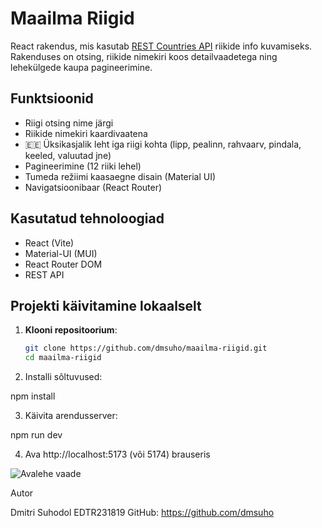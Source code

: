 #  Maailma Riigid

React rakendus, mis kasutab [REST Countries API](https://restcountries.com/) riikide info kuvamiseks. Rakenduses on otsing, riikide nimekiri koos detailvaadetega ning lehekülgede kaupa pagineerimine.

##  Funktsioonid

-  Riigi otsing nime järgi
-  Riikide nimekiri kaardivaatena
- 🇪🇪 Üksikasjalik leht iga riigi kohta (lipp, pealinn, rahvaarv, pindala, keeled, valuutad jne)
-  Pagineerimine (12 riiki lehel)
-  Tumeda režiimi kaasaegne disain (Material UI)
-  Navigatsioonibaar (React Router)

##  Kasutatud tehnoloogiad

- React (Vite)
- Material-UI (MUI)
- React Router DOM
- REST API

##  Projekti käivitamine lokaalselt

1. **Klooni repositoorium**:
   ```bash
   git clone https://github.com/dmsuho/maailma-riigid.git
   cd maailma-riigid

2. Installi sõltuvused:

npm install

3. Käivita arendusserver:

npm run dev

4. Ava http://localhost:5173 (või 5174) brauseris

![Avalehe vaade](./screenshot-home.png)


Autor

Dmitri Suhodol
EDTR231819
GitHub: https://github.com/dmsuho